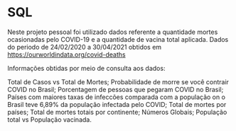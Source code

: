 # SQL

Neste projeto pessoal foi utilizado dados referente a quantidade mortes ocasionadas pelo COVID-19 e a quantidade de vacina total aplicada.
Dados do periodo de 24/02/2020 a 30/04/2021 obtidos em https://ourworldindata.org/covid-deaths

Informações obtidas por meio de consulta aos dados:

Total de Casos vs Total de Mortes;
Probabilidade de morre se você contrair COVID no Brasil;
Porcentagem de pessoas que pegaram COVID no Brasil;
Países com maiores taxas de infeccões comparada com a população on o Brasil teve 6,89% da população infectada pelo COVID;
Total de mortes por países;
Total de mortes totais por continente;
Números Globais;
População total vs População vacinada.
